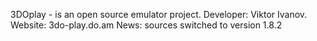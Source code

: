 3DOplay - is an open source emulator project.
Developer: Viktor Ivanov.
Website: 3do-play.do.am
News: sources switched to version 1.8.2